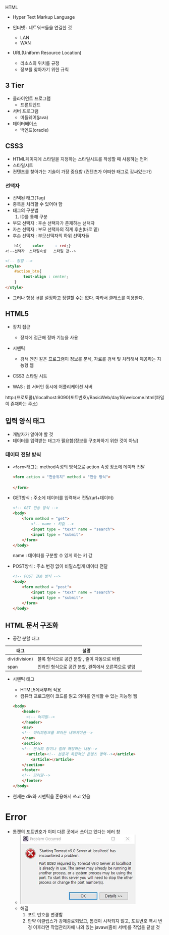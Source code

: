 HTML

- Hyper Text Markup Language
- 인터넷 : 네트워크들을 연결한 것
  - LAN
  - WAN

- URL(Uniform Resource Location)
  - 리소스의 위치를 규정
  - 정보를 찾아가기 위한 규칙

## 3 Tier

- 클라이언트 프로그램
  - 프론트엔드
- 서버 프로그램
  - 미들웨어(java)
- 데이터베이스
  - 백엔드(oracle)

## CSS3

- HTML페이지에 스타일을 지정하는 스타일시트를 작성할 때 사용하는 언어
- 스타일시트
- 컨텐츠를 찾아가는 기술이 가장 중요함 (컨텐츠가 어떠한 태그로 감싸있는가)

### 선택자

- 선택된 태그(Tag)
- 중복을 처리할 수 있어야 함
- 태그의 구분법
  1. ID를 통해 구분
- 부모 선택자 : 후손 선택자가 존재하는 선택자
- 자손 선택자 : 부모 선택자의 직계 후손(바로 밑)
- 후손 선택자 :  부모선택자의 하위 선택자들

```css
    h1{     color     : red;}
<!--선택자  스타일속성   스타일 값-->
```

```html
<!-- 정렬 -->
<style> 
    #action_btn{
        text-align : center;
    }
</style>
```

- 그러나 항상 id를 설정하고 정렬할 수는 없다. 따라서 클래스를 이용한다.

## HTML5

- 장치 접근
  - 장치에 접근해 정봐 기능을 사용
- 시맨틱
  - 검색 엔진 같은 프로그램이 정보를 분석, 자료를 검색 및 처리해서 제공하는 지능형 웹
- CSS3 스타일 시트

- WAS : 웹 서버인 동시에 어플리케이션 서버



http:(프로토콜)//localhost:9090(포트번호)/BasicWeb/day16/welcome.html(파일이 존재하는 주소)

## 입력 양식 태그

- 개발자가 알아야 할 것
- 데이터를 입력받는 태그가 필요함(정보를 구조화하기 위한 것이 아님)

### 데이터 전달 방식

- ``<form>``태그는 method속성의 방식으로 action 속성 장소에 데이터 전달

  ```html
  <form action = "전송위치" method = "전송 방식">
      
  </form>
  ```

- GET방식 : 주소에 데이터를 입력해서 전달(url+데이터)

  ```html
  <!-- GET 전송 방식 -->
  <body>
      <form method = "get">
          <!-- name : 키값 -->
          <input type = "text" name = "search">
          <input type = "submit">
      </form>
  </body>
  ```

  name : 데이터를 구분할 수 있게 하는 키 값

- POST방식 : 주소 변경 없이 비밀스럽게 데이터 전달

  ```html
  <!-- POST 전송 방식 -->
  <body>
      <form method = "post">
          <input type = "text" name = "search">
          <input type = "submit">
      </form>
  </body>
  ```

## HTML 문서 구조화

- 공간 분할 태그

| 태그          | 설명                                                |      |
| ------------- | --------------------------------------------------- | ---- |
| div(division) | 블록 형식으로 공간 분할 , 줄이 자동으로 바뀜        |      |
| span          | 인라인 형식으로 공간 분할, 왼쪽에서 오른쪽으로 쌓임 |      |

- 시맨틱 태그

  - HTML5에서부터 적용
  - 컴퓨터 프로그램이 코드를 읽고 의미를 인식할 수 있는 지능형 웹

  ```html
  <body>
      <header>
  		<!-- 머리말-->
      </header>
      <nav>
      <!-- 하이퍼링크를 모아둔 내비게이션-->
      </nav>
      <section>
      <!-- 문서의 장이나 절에 해당하는 내용-->
      	<article><!-- 본문과 독립적인 콘텐츠 영역--></article>
          <article></article>
      </section>
      <footer>
      <!-- 꼬리말-->
      </footer>
  </body>
  ```

- 현재는 div와 시맨틱을 혼용해서 쓰고 있음

# Error

- 톰캣의 포트번호가 이미 다른 곳에서 쓰이고 있다는 에러 창
  - ![톰캣의 포트번호를 사용할 수 없다는 에러표시](md-images/untitle.png/%ED%86%B0%EC%BA%A3%EC%9D%98%20%ED%8F%AC%ED%8A%B8%EB%B2%88%ED%98%B8%EB%A5%BC%20%EC%82%AC%EC%9A%A9%ED%95%A0%20%EC%88%98%20%EC%97%86%EB%8B%A4%EB%8A%94%20%EC%97%90%EB%9F%AC%ED%91%9C%EC%8B%9C.JPG)
  - 해결
    1. 포트 번호를 변경함
    2. 만약 이클립스가 강제종료되었고, 톰캣이 시작되지 않고, 포트번호 역시 변경 이후라면 작업관리자에 나와 있는 javaw(좀비 서버)를 작업을 끝낼 것

